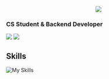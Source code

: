 <h1 align="center">
  <a href="https://git.io/typing-svg">
    <img src="https://readme-typing-svg.herokuapp.com?font=Fira+Code&weight=500&size=30&duration=3000&pause=1000&center=true&vCenter=true&random=false&width=435&lines=Hi+there%F0%9F%91%8B;I'm+Peng-Jui+Wang"/>
  </a>
</h1>

### CS Student & Backend Developer
![](https://github-profile-summary-cards.vercel.app/api/cards/stats?username=james5418&theme=tokyonight)
![](http://github-profile-summary-cards.vercel.app/api/cards/repos-per-language?username=james5418&theme=tokyonight)

## Skills
![My Skills](https://skillicons.dev/icons?i=python,c,cpp,java,kotlin,js,ts,fastapi,flask,spring,nodejs,express,graphql,react,next)
